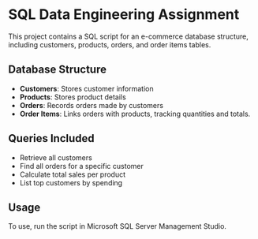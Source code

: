 # SQL Data Engineering Assignment
This project contains a SQL script for an e-commerce database structure, including customers, products, orders, and order items tables. 

## Database Structure
- **Customers**: Stores customer information
- **Products**: Stores product details
- **Orders**: Records orders made by customers
- **Order Items**: Links orders with products, tracking quantities and totals.

## Queries Included
- Retrieve all customers
- Find all orders for a specific customer
- Calculate total sales per product
- List top customers by spending

## Usage
To use, run the script in Microsoft SQL Server Management Studio.
